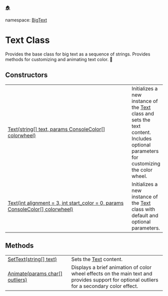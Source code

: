 <a href="https://github.com/cipher1i/BigConsole/blob/master/README.md#bigconsole">🏠</a><br/><br/>
namespace: <a href="https://github.com/cipher1i/BigConsole/blob/master/documentation/BigText/README.md#bigtext-namespace">BigText</a>
<h1 id="text-class">Text Class</h1>
Provides the base class for big text as a sequence of strings.  Provides methods for customizing and animating text color. &#x1F34E;

<h2>Constructors</h2>
<table>
<tbody>
<tr>
<td>
<a href="https://www.youtube.com/watch?v=NZcZh4jIwD4">
Text(string[] text, params ConsoleColor[] colorwheel)
</a>
</td>
<td>
  Initializes a new instance of the <a href="#text-class">Text</a> class and sets the text content. Includes optional parameters for customizing the color wheel.
</td>
</tr>
<tr>
<td width="592">
<a href="https://www.youtube.com/watch?v=NZcZh4jIwD4">
Text(int alignment = 3, int start_color = 0, params ConsoleColor[] colorwheel)
</a>
</td>
<td>
  Initializes a new instance of the <a href="#text-class">Text</a> class with default and optional parameters.
</td>
</tr>
</tbody>
</table>

<h2>Methods</h2>
<table>
<tbody>
<tr>
<td>
<a href="https://www.youtube.com/watch?v=NZcZh4jIwD4">SetText(string[] text)</a>
</td>
<td>
  Sets the <a href="#text-class">Text</a> content.
</td>
</tr>
<tr>
<td width="300">
<a href="https://www.youtube.com/watch?v=NZcZh4jIwD4">Animate(params char[] outliers)</a>
</td>
<td width="650">
Displays a brief animation of color wheel effects on the main text and provides support for optional outliers for a secondary color effect.
</td>
</tr>
</tbody>
</table>
